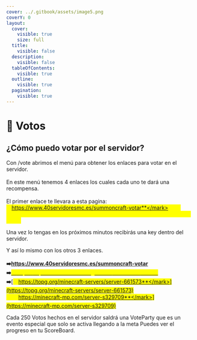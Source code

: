 ```yaml
---
cover: ../.gitbook/assets/image5.png
coverY: 0
layout:
  cover:
    visible: true
    size: full
  title:
    visible: false
  description:
    visible: false
  tableOfContents:
    visible: true
  outline:
    visible: true
  pagination:
    visible: true
---
```


# 📜 Votos

## ¿Cómo puedo votar por el servidor?

Con /vote abrimos el menú para obtener los enlaces para votar en el servidor.\
\
En este menú tenemos 4 enlaces los cuales cada uno te dará una recompensa.\
\
El primer enlace te llevara a esta pagina: <mark style="color:yellow;">**https://www.40servidoresmc.es/summoncraft-votar**</mark> Solo tendrás que poner tu nick y hacer el captcha para verificar que no eres un robot.

Una vez lo tengas en los próximos minutos recibirás una key dentro del servidor.

Y así lo mismo con los otros 3 enlaces.\
\
**➡️**[**https://www.40servidoresmc.es/summoncraft-votar** ](https://www.40servidoresmc.es/summoncraft-votar)\
**➡️**[<mark style="color:yellow;">**https://topminecraftservers.org/server/36879**</mark> ](https://topminecraftservers.org/server/36879)\
**➡️**[<mark style="color:yellow;">**https://topg.org/minecraft-servers/server-661573**</mark>](https://topg.org/minecraft-servers/server-661573) \
**➡️**[<mark style="color:yellow;">**https://minecraft-mp.com/server-s329709**</mark>](https://minecraft-mp.com/server-s329709)

Cada 250 Votos hechos en el servidor saldrá una VoteParty que es un evento especial que solo se activa llegando a la meta Puedes ver el progreso en tu ScoreBoard.
